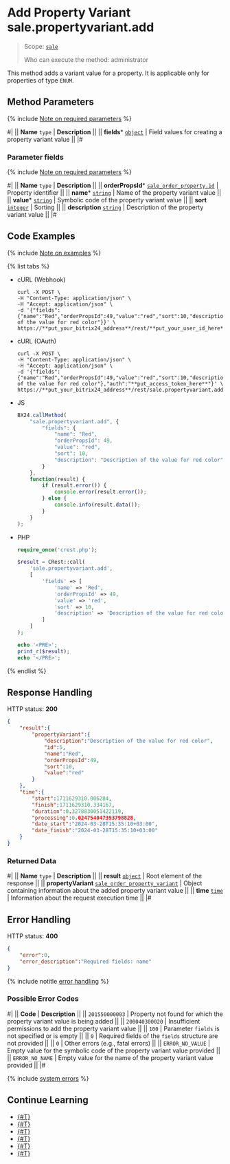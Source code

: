 # Add Property Variant sale.propertyvariant.add

> Scope: [`sale`](../../scopes/permissions.md)
>
> Who can execute the method: administrator

This method adds a variant value for a property. It is applicable only for properties of type `ENUM`.

## Method Parameters

{% include [Note on required parameters](../../../_includes/required.md) %}

#|
|| **Name**
`type` | **Description** ||
|| **fields***
[`object`](../../data-types.md) | Field values for creating a property variant value ||
|#

### Parameter fields

{% include [Note on required parameters](../../../_includes/required.md) %}

#|
|| **Name**
`type` | **Description** ||
|| **orderPropsId***
[`sale_order_property.id`](../data-types.md) | Property identifier ||
|| **name***
[`string`](../../data-types.md) | Name of the property variant value ||
|| **value***
[`string`](../../data-types.md) | Symbolic code of the property variant value ||
|| **sort**
[`integer`](../../data-types.md) | Sorting ||
|| **description**
[`string`](../../data-types.md) | Description of the property variant value ||
|#

## Code Examples

{% include [Note on examples](../../../_includes/examples.md) %}

{% list tabs %}

- cURL (Webhook)

    ```http
    curl -X POST \
    -H "Content-Type: application/json" \
    -H "Accept: application/json" \
    -d '{"fields":{"name":"Red","orderPropsId":49,"value":"red","sort":10,"description":"Description of the value for red color"}}' \
    https://**put_your_bitrix24_address**/rest/**put_your_user_id_here**/**put_your_webhook_here**/sale.propertyvariant.add
    ```

- cURL (OAuth)

    ```http
    curl -X POST \
    -H "Content-Type: application/json" \
    -H "Accept: application/json" \
    -d '{"fields":{"name":"Red","orderPropsId":49,"value":"red","sort":10,"description":"Description of the value for red color"},"auth":"**put_access_token_here**"}' \
    https://**put_your_bitrix24_address**/rest/sale.propertyvariant.add
    ```

- JS

    ```js
    BX24.callMethod(
        "sale.propertyvariant.add", {
            "fields": {
                "name": "Red",
                "orderPropsId": 49,
                "value": "red",
                "sort": 10,
                "description": "Description of the value for red color"
            }
        },
        function(result) {
            if (result.error()) {
                console.error(result.error());
            } else {
                console.info(result.data());
            }
        }
    );
    ```

- PHP

    ```php
    require_once('crest.php');

    $result = CRest::call(
        'sale.propertyvariant.add',
        [
            'fields' => [
                'name' => 'Red',
                'orderPropsId' => 49,
                'value' => 'red',
                'sort' => 10,
                'description' => 'Description of the value for red color'
            ]
        ]
    );

    echo '<PRE>';
    print_r($result);
    echo '</PRE>';
    ```

{% endlist %}

## Response Handling

HTTP status: **200**

```json
{
    "result":{
        "propertyVariant":{
            "description":"Description of the value for red color",
            "id":5,
            "name":"Red",
            "orderPropsId":49,
            "sort":10,
            "value":"red"
        }
    },
    "time":{
        "start":1711629310.006284,
        "finish":1711629310.334167,
        "duration":0.3278830051422119,
        "processing":0.024754047393798828,
        "date_start":"2024-03-28T15:35:10+03:00",
        "date_finish":"2024-03-28T15:35:10+03:00"
    }
}
```

### Returned Data

#|
|| **Name**
`type` | **Description** ||
|| **result**
[`object`](../../data-types.md) | Root element of the response ||
|| **propertyVariant**
[`sale_order_property_variant`](../data-types.md) | Object containing information about the added property variant value ||
|| **time**
[`time`](../../data-types.md) | Information about the request execution time ||
|#

## Error Handling

HTTP status: **400**

```json
{
    "error":0,
    "error_description":"Required fields: name"
}
```

{% include notitle [error handling](../../../_includes/error-info.md) %}

### Possible Error Codes

#|
|| **Code** | **Description** ||
|| `201550000003` | Property not found for which the property variant value is being added ||
|| `200040300020` | Insufficient permissions to add the property variant value ||
|| `100` | Parameter `fields` is not specified or is empty ||
|| `0` | Required fields of the `fields` structure are not provided ||
|| `0` | Other errors (e.g., fatal errors) ||
|| `ERROR_NO_VALUE` | Empty value for the symbolic code of the property variant value provided ||
|| `ERROR_NO_NAME` | Empty value for the name of the property variant value provided ||
|#

{% include [system errors](../../../_includes/system-errors.md) %}

## Continue Learning

- [{#T}](./index.md)
- [{#T}](./sale-property-variant-update.md)
- [{#T}](./sale-property-variant-get.md)
- [{#T}](./sale-property-variant-list.md)
- [{#T}](./sale-property-variant-delete.md)
- [{#T}](./sale-property-variant-get-fields.md)